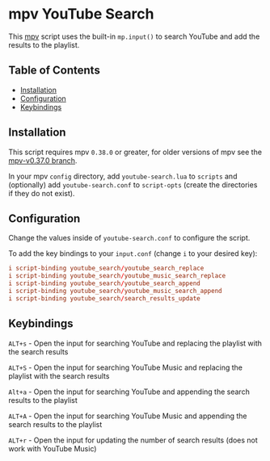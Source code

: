 # mpv YouTube Search

This [mpv](https://github.com/mpv-player/mpv) script uses the built-in `mp.input()` to search YouTube and add the results to the playlist.

## Table of Contents

- [Installation](#installation)
- [Configuration](#configuration)
- [Keybindings](#keybindings)

## Installation

This script requires mpv `0.38.0` or greater, for older versions of mpv see the [mpv-v0.37.0 branch](https://github.com/willswats/mpv-youtube-search/tree/mpv-v0.37.0).

In your mpv `config` directory, add `youtube-search.lua` to `scripts` and (optionally) add `youtube-search.conf` to `script-opts` (create the directories if they do not exist).

## Configuration

Change the values inside of `youtube-search.conf` to configure the script.

To add the key bindings to your `input.conf` (change `i` to your desired key):

```conf
i script-binding youtube_search/youtube_search_replace
i script-binding youtube_search/youtube_music_search_replace
i script-binding youtube_search/youtube_search_append
i script-binding youtube_search/youtube_music_search_append
i script-binding youtube_search/search_results_update
```

## Keybindings

`ALT+s` - Open the input for searching YouTube and replacing the playlist with the search results

`ALT+S` - Open the input for searching YouTube Music and replacing the playlist with the search results

`Alt+a` - Open the input for searching YouTube and appending the search results to the playlist

`ALT+A` - Open the input for searching YouTube Music and appending the search results to the playlist

`ALT+r` - Open the input for updating the number of search results (does not work with YouTube Music)
